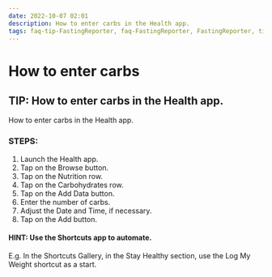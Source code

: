 ```yaml
---
date: 2022-10-07 02:01
description: How to enter carbs in the Health app.
tags: faq-tip-FastingReporter, faq-FastingReporter, FastingReporter, tip, faq, support
---
```

# How to enter carbs

## TIP: How to enter carbs in the Health app.

How to enter carbs in the Health app.

### STEPS:
1. Launch the Health app.
2. Tap on the Browse button.
3. Tap on the Nutrition row.
4. Tap on the Carbohydrates row.
5. Tap on the Add Data button.
6. Enter the number of carbs.
7. Adjust the Date and Time, if necessary.
8. Tap on the Add button.

#### HINT: Use the Shortcuts app to automate.
E.g. In the Shortcuts Gallery, in the Stay Healthy section, use the Log My Weight shortcut as a start.
